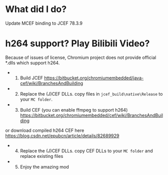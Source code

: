 # What did I do?
Update MCEF binding to JCEF 78.3.9

# h264 support? Play Bilibili Video?
Because of issues of license, Chromium project does not provide official *.dlls which support h264. 
- 1. Build JCEF 
https://bitbucket.org/chromiumembedded/java-cef/wiki/BranchesAndBuilding

- 2. Replace the (J)CEF DLLs.
copy files in `jcef_build\native\Release` to your `MC folder`. 

- 3. Build CEF (you can enable ffmpeg to support h264) 
https://bitbucket.org/chromiumembedded/cef/wiki/BranchesAndBuilding

or download compiled h264 CEF here
https://blog.csdn.net/epubcn/article/details/82689929

- 4. Replace the (J)CEF DLLs.
copy CEF DLLs to your `MC folder` and replace existing files 

- 5. Enjoy the amazing mod

